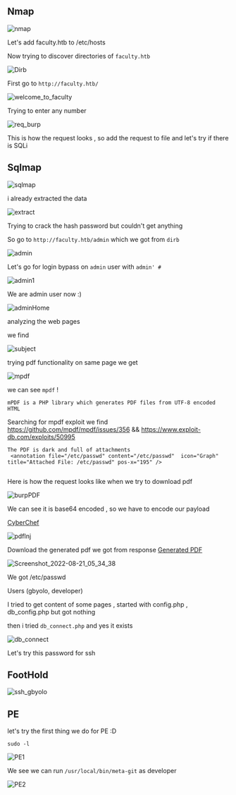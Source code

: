 ## Nmap
![nmap](https://user-images.githubusercontent.com/8396956/185782903-da589573-7152-4717-8eba-93268e515bfb.png)

Let's add faculty.htb to /etc/hosts

Now trying to discover directories of `faculty.htb`

![Dirb](https://user-images.githubusercontent.com/8396956/185783211-07acfd3e-22e5-439a-942a-c1eb6f10c8f9.png)

First go to `http://faculty.htb/`

![welcome_to_faculty](https://user-images.githubusercontent.com/8396956/185783228-3b143185-7bc2-47cb-a589-c6ce2f6853b7.png)

Trying to enter any number 

![req_burp](https://user-images.githubusercontent.com/8396956/185783239-8f17adda-e062-4429-a02b-54bbb863ef8b.png)

This is how the request looks , so add the request to file and let's try if there is SQLi 

## Sqlmap 

![sqlmap](https://user-images.githubusercontent.com/8396956/185783275-6c64b533-1ad6-4971-baf6-50e7602a6abe.png)

i already extracted the data 

![extract](https://user-images.githubusercontent.com/8396956/185783333-a9034c00-ca56-407b-9ca6-11b413251ef2.png)


Trying to crack the hash password but couldn't get anything 

So  go to `http://faculty.htb/admin` which we got from `dirb` 

![admin](https://user-images.githubusercontent.com/8396956/185783589-bf37663e-7d75-4a2c-8c26-f00957e088e1.png)

Let's go for login bypass on `admin` user with `admin' #`

![admin1](https://user-images.githubusercontent.com/8396956/185783595-47b66d59-260a-4615-924a-abcefad62898.png)

We are admin user now :) 

![adminHome](https://user-images.githubusercontent.com/8396956/185783667-39beb9f1-7089-437b-b503-4b8d952e7a9a.png)


analyzing the web pages 

we find 

![subject](https://user-images.githubusercontent.com/8396956/185784067-b116a29e-f37d-4579-b693-885012717967.png)

trying pdf functionality on same page we get


![mpdf](https://user-images.githubusercontent.com/8396956/185784101-f6558f33-9e3e-4e1f-ad3d-c1e1069945cb.png)

we can see `mpdf` !

`mPDF is a PHP library which generates PDF files from UTF-8 encoded HTML`

Searching for mpdf exploit we find https://github.com/mpdf/mpdf/issues/356 && https://www.exploit-db.com/exploits/50995


```
The PDF is dark and full of attachments  
 <annotation file="/etc/passwd" content="/etc/passwd"  icon="Graph" title="Attached File: /etc/passwd" pos-x="195" />
 
``` 

Here is how the request looks like when we try to download pdf 

![burpPDF](https://user-images.githubusercontent.com/8396956/185784450-8d7f437c-ecc8-462a-afa2-2621515ced9d.png)


We can see it is base64 encoded , so we have to encode our payload 

[CyberChef](https://gchq.github.io/CyberChef/#recipe=URL_Encode(false)URL_Encode(false)To_Base64('A-Za-z0-9%2B/%3D'))


![pdfInj](https://user-images.githubusercontent.com/8396956/185784806-e87a2601-1962-47dd-a9c4-9420bbfb66f6.png)

Download the generated pdf we got from response [Generated PDF](http://faculty.htb/mpdf/tmp/OKKCWxjlETXStuvyaZopNGq6sL.pdf)

![Screenshot_2022-08-21_05_34_38](https://user-images.githubusercontent.com/8396956/185784895-8308240d-e938-4d82-adbf-345b88da8fac.png)

We got /etc/passwd 

Users (gbyolo, developer) 


I tried to get content of some pages , started with config.php , db_config.php but got nothing 

then i tried `db_connect.php` and yes it exists 

![db_connect](https://user-images.githubusercontent.com/8396956/185800489-92f27383-a63f-42d2-a25c-531192536b43.png)

Let's try this password for ssh 

## FootHold

![ssh_gbyolo](https://user-images.githubusercontent.com/8396956/185800607-ba78811d-8bd4-45b2-bf08-584c497fac8e.png)

## PE

let's try the first thing we do for PE :D 

`sudo -l` 

![PE1](https://user-images.githubusercontent.com/8396956/185800954-84fc2581-95f5-4da1-a3b4-b6ea63a21028.png)

We see we can run `/usr/local/bin/meta-git` as developer 


![PE2](https://user-images.githubusercontent.com/8396956/185801019-1cb49259-ff76-421a-83ee-ae829f213be0.png)




